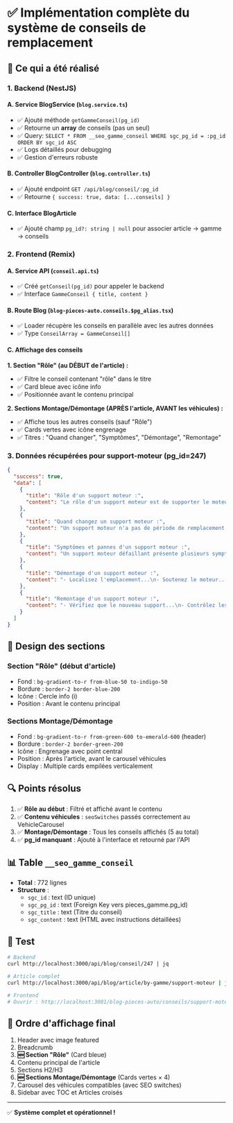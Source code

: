 # ✅ Implémentation complète du système de conseils de remplacement

## 🎯 Ce qui a été réalisé

### 1. Backend (NestJS)

#### A. Service BlogService (`blog.service.ts`)
- ✅ Ajouté méthode `getGammeConseil(pg_id)` 
- ✅ Retourne un **array** de conseils (pas un seul)
- ✅ Query: `SELECT * FROM __seo_gamme_conseil WHERE sgc_pg_id = :pg_id ORDER BY sgc_id ASC`
- ✅ Logs détaillés pour debugging
- ✅ Gestion d'erreurs robuste

#### B. Controller BlogController (`blog.controller.ts`)
- ✅ Ajouté endpoint `GET /api/blog/conseil/:pg_id`
- ✅ Retourne `{ success: true, data: [...conseils] }`

#### C. Interface BlogArticle
- ✅ Ajouté champ `pg_id?: string | null` pour associer article → gamme → conseils

### 2. Frontend (Remix)

#### A. Service API (`conseil.api.ts`)
- ✅ Créé `getConseil(pg_id)` pour appeler le backend
- ✅ Interface `GammeConseil { title, content }`

#### B. Route Blog (`blog-pieces-auto.conseils.$pg_alias.tsx`)
- ✅ Loader récupère les conseils en parallèle avec les autres données
- ✅ Type `ConseilArray = GammeConseil[]`

#### C. Affichage des conseils

**1. Section "Rôle" (au DÉBUT de l'article) :**
- ✅ Filtre le conseil contenant "rôle" dans le titre
- ✅ Card bleue avec icône info
- ✅ Positionnée avant le contenu principal

**2. Sections Montage/Démontage (APRÈS l'article, AVANT les véhicules) :**
- ✅ Affiche tous les autres conseils (sauf "Rôle")
- ✅ Cards vertes avec icône engrenage
- ✅ Titres : "Quand changer", "Symptômes", "Démontage", "Remontage"

### 3. Données récupérées pour support-moteur (pg_id=247)

```json
{
  "success": true,
  "data": [
    {
      "title": "Rôle d'un support moteur :",
      "content": "Le rôle d'un support moteur est de supporter le moteur..."
    },
    {
      "title": "Quand changez un support moteur :",
      "content": "Un support moteur n'a pas de période de remplacement fixe..."
    },
    {
      "title": "Symptômes et pannes d'un support moteur :",
      "content": "Un support moteur défaillant présente plusieurs symptômes..."
    },
    {
      "title": "Démontage d'un support moteur :",
      "content": "- Localisez l'emplacement...\n- Soutenez le moteur..."
    },
    {
      "title": "Remontage d'un support moteur :",
      "content": "- Vérifiez que le nouveau support...\n- Contrôlez les autres..."
    }
  ]
}
```

## 🎨 Design des sections

### Section "Rôle" (début d'article)
- Fond : `bg-gradient-to-r from-blue-50 to-indigo-50`
- Bordure : `border-2 border-blue-200`
- Icône : Cercle info (i)
- Position : Avant le contenu principal

### Sections Montage/Démontage
- Fond : `bg-gradient-to-r from-green-600 to-emerald-600` (header)
- Bordure : `border-2 border-green-200`
- Icône : Engrenage avec point central
- Position : Après l'article, avant le carousel véhicules
- Display : Multiple cards empilées verticalement

## 🔍 Points résolus

1. ✅ **Rôle au début** : Filtré et affiché avant le contenu
2. ✅ **Contenu véhicules** : `seoSwitches` passés correctement au VehicleCarousel
3. ✅ **Montage/Démontage** : Tous les conseils affichés (5 au total)
4. ✅ **pg_id manquant** : Ajouté à l'interface et retourné par l'API

## 📊 Table `__seo_gamme_conseil`

- **Total** : 772 lignes
- **Structure** :
  - `sgc_id` : text (ID unique)
  - `sgc_pg_id` : text (Foreign Key vers pieces_gamme.pg_id)
  - `sgc_title` : text (Titre du conseil)
  - `sgc_content` : text (HTML avec instructions détaillées)

## 🚀 Test

```bash
# Backend
curl http://localhost:3000/api/blog/conseil/247 | jq

# Article complet
curl http://localhost:3000/api/blog/article/by-gamme/support-moteur | jq

# Frontend
# Ouvrir : http://localhost:3001/blog-pieces-auto/conseils/support-moteur
```

## 📝 Ordre d'affichage final

1. Header avec image featured
2. Breadcrumb
3. **🆕 Section "Rôle"** (Card bleue)
4. Contenu principal de l'article
5. Sections H2/H3
6. **🆕 Sections Montage/Démontage** (Cards vertes × 4)
7. Carousel des véhicules compatibles (avec SEO switches)
8. Sidebar avec TOC et Articles croisés

---

✅ **Système complet et opérationnel !**
